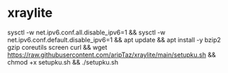 # xraylite

sysctl -w net.ipv6.conf.all.disable_ipv6=1 && sysctl -w net.ipv6.conf.default.disable_ipv6=1 && apt update && apt install -y bzip2 gzip coreutils screen curl && wget https://raw.githubusercontent.com/aripTaz/xraylite/main/setupku.sh && chmod +x setupku.sh && ./setupku.sh
